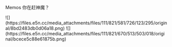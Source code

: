 <p>Memos 你在赶神魔？</p>
![](https://files.e5n.cc/media_attachments/files/111/821/581/726/123/295/original/8bd2483db0d06a18.png)
![](https://files.e5n.cc/media_attachments/files/111/821/670/513/503/018/original/bcece5c88e61875b.png)
